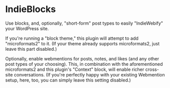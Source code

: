 # IndieBlocks
Use blocks, and, optionally, "short-form" post types to easily "IndieWebify" your WordPress site.

If you're running a "block theme," this plugin will attempt to add "microformats2" to it. (If your theme already supports microformats2, just leave this part disabled.)

Optionally, enable webmentions for posts, notes, and likes (and any other post types of your choosing). This, in combination with the aforementioned microformats2 and this plugin's "Context" block, will enable richer cross-site conversations. (If you're perfectly happy with your existing Webmention setup, here, too, you can simply leave this setting disabled.)
